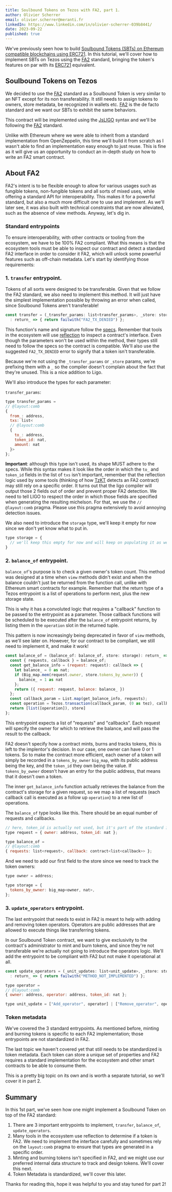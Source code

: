 ```yaml
---
title: Soulbound Tokens on Tezos with FA2, part 1.
author: Olivier Scherrer
email: olivier.scherrer@meranti.fr
linkedIn: https://www.linkedin.com/in/olivier-scherrer-039b8441/
date: 2023-09-22
published: true
---
```


We've previously seen how to build [Soulbound Tokens (SBTs) on Ethereum compatible blockchains using ERC721](/blog/2023-07-25-ethereum-sbt/). In this tutorial, we'll cover how to implement SBTs on Tezos using the [FA2](https://gitlab.com/tezos/tzip/-/blob/master/proposals/tzip-12/tzip-12.md) standard, bringing the token's features on par with its [ERC721](/blog/2023-07-25-ethereum-sbt/) equivalent.

## Soulbound Tokens on Tezos

We decided to use the [FA2](https://gitlab.com/tezos/tzip/-/blob/master/proposals/tzip-12/tzip-12.md) standard as a Soulbound Token is very similar to an NFT except for its non transferability. It still needs to assign tokens to owners, store metadata, be recognized in wallets etc. [FA2](https://gitlab.com/tezos/tzip/-/blob/master/proposals/tzip-12/tzip-12.md) is the de facto standard and we want our SBTs to exhibit the same behaviors.

This contract will be implemented using the [JsLIGO](https://ligolang.org/?lang=jsligo) syntax and we'll be following the [FA2](https://gitlab.com/tezos/tzip/-/blob/master/proposals/tzip-12/tzip-12.md) standard.

Unlike with Ethereum where we were able to inherit from a standard implementation from OpenZeppelin, this time we'll build it from scratch as I wasn't able to find an implementation easy enough to just reuse. This is fine as it will give us an opportunity to conduct an in-depth study on how to write an FA2 smart contract.

## About FA2

FA2's intent is to be flexible enough to allow for various usages such as fungible tokens, non-fungible tokens and all sorts of mixed uses, while offering a standard API for interoperability. This makes it for a powerful standard, but also a much more difficult one to use and implement. As we'll later see, it was also built with technical constraints that are now alleviated, such as the absence of view methods. Anyway, let's dig in.

### Standard entrypoints

To ensure interoperability, with other contracts or tooling from the ecosystem, we have to be 100% FA2 compliant. What this means is that the ecosystem tools must be able to inspect our contract and detect a standard FA2 interface in order to consider it FA2, which will unlock some powerful features such as off-chain metadata. Let's start by identifying those requirements:

### 1. `transfer` entrypoint.

Tokens of all sorts were designed to be transferable. Given that we follow the FA2 standard, we also need to implement this method. It will just have the simplest implementation possible by throwing an error when called, since Soulbound Tokens aren't transferable!

```js
const transfer = (_transfer_params: list<transfer_params>, _store: storage)
  : return_ => { return failwith("FA2_TX_DENIED") };
```

This function's name and signature follow the [specs](https://gitlab.com/tezos/tzip/-/blob/master/proposals/tzip-12/implementing-fa2.md#transfer). Remember that tools in the ecosystem will use [reflection](https://en.wikipedia.org/wiki/Reflective_programming) to inspect a contract's interface. Even though the parameters won't be used within the method, their types still need to follow the specs so the contract is compatible. We'll also use the suggested `FA2_TX_DENIED` error to signify that a token isn't transferable.

Because we're not using the `_transfer_params` or `_store` params, we're prefixing them with a `_` so the compiler doesn't complain about the fact that they're unused. This is a nice addition to Ligo.

We'll also introduce the types for each parameter:

`transfer_params`:

```js
type transfer_params =
// @layout:comb
{
  from_: address,
  txs: list<
  // @layout:comb
  { 
    to_: address, 
    token_id: nat, 
    amount: nat
  }>
};
```

**Important**: although this type isn't used, its shape MUST adhere to the specs. While this syntax makes it look like the order in which the `to_` and `token_id` fields in the list of `txs` isn't important, remember that the reflection logic used by some tools (thinking of how [TzKT](https://tzkt.io/) detects an FA2 contract) may still rely on a specific order. It turns out that the ligo compiler will output those 2 fields out of order and prevent proper FA2 detection. We need to tell LIGO to respect the order in which those fields are specified when generating the resulting michelson. For that, we use the `// @layout:comb` pragma. Please use this pragma extensively to avoid annoying detection issues.

We also need to introduce the `storage` type, we'll keep it empty for now since we don't yet know what to put in.

```js
type storage = {
  // we'll keep this empty for now and will keep on populating it as we go.
}
```

### 2. `balance_of` entrypoint.

`balance_of`'s purpose is to check a given owner's token count. This method was designed at a time when `view` methods didn't exist and when the balance couldn't just be returned from the function call, unlike with Ethereum smart contracts for example. Remember that the return type of a Tezos entrypoint is a list of operations to perform next, plus the new storage state.

This is why it has a convoluted logic that requires a "callback" function to be passed to the entrypoint as a parameter. Those callback functions will be scheduled to be executed after the `balance_of` entrypoint returns, by listing them in the `operation` slot in the returned tuple.

This pattern is now increasingly being deprecated in favor of `view` methods, as we'll see later on. However, for our contract to be compliant, we still need to implement it, and make it work!

```js
const balance_of = (balance_of: balance_of, store: storage): return_ => {
  const { requests, callback } = balance_of;
  const get_balance_info = (request: request): callback => {
    let balance_ = 0 as nat;
    if (Big_map.mem(request.owner, store.tokens_by_owner)) {
      balance_ = 1 as nat
    };
    return ({ request: request, balance: balance_ })
  };
  const callback_param = List.map(get_balance_info, requests);
  const operation = Tezos.transaction(callback_param, (0 as tez), callback);
  return [list([operation]), store]
};
```

This entrypoint expects a list of "requests" and "callbacks". Each request will specify the owner for which to retrieve the balance, and will pass the result to the callback.

FA2 doesn't specify how a contract mints, burns and tracks tokens, this is left to the implentor's decision. In our case, one owner can have 0 or 1 tokens. So to make the contract more efficient, each owner of a token will simply be recorded in a `tokens_by_owner` `big_map`, with its public address being the key, and the `token_id` they own being the value. If `tokens_by_owner` doesn't have an entry for the public address, that means that it doesn't own a token.

The inner `get_balance_info` function actually retrieves the balance from the contract's storage for a given request, so we map a list of requests (each callback call is executed as a follow up `operation`) to a new list of operations.

The `balance_of` type looks like this. There should be an equal number of requests and callbacks.

```js
// here, token_id is actually not used, but it's part of the standard interface so we must add it.
type request = { owner: address, token_id: nat };

type balance_of =
// @layout:comb
{ requests: list<request>, callback: contract<list<callback>> };
```

And we need to add our first field to the store since we need to track the token owners:

```js
type owner = address;

type storage = {
  tokens_by_owner: big_map<owner, nat>,
};
```

### 3. `update_operators` entrypoint.

The last entrypoint that needs to exist in FA2 is meant to help with adding and removing token operators.
Operators are public addresses that are allowed to execute things like transferring tokens.

In our Soulbound Token contract, we want to give exclusivity to the contract's administrator to mint and burn tokens, and since they're not transferable we're actually not going to introduce the operators logic. We'll add the entrypoint to be compliant with FA2 but not make it operational at all.

```js
const update_operators = (_unit_updates: list<unit_update>, _store: storage)
  : return_ => { return failwith("METHOD_NOT_IMPLEMENTED") };
```

```js
type operator =
// @layout:comb
{ owner: address, operator: address, token_id: nat };

type unit_update = ["Add_operator", operator] | ["Remove_operator", operator];
```

### Token metadata

We've covered the 3 standard entrypoints. As mentioned before, minting and burning tokens is specific to each FA2 implementation; those entrypoints are not standardized in FA2.

The last topic we haven't covered yet that still needs to be standardized is token metadata. Each token can store a unique set of properties and FA2 requires a standard implementation for the ecosystem and other smart contracts to be able to consume them.

This is a pretty big topic on its own and is worth a separate tutorial, so we'll cover it in part 2.

## Summary

In this 1st part, we've seen how one might implement a Soulbound Token on top of the FA2 standard:
1. There are 3 important entrypoints to implement, `transfer`, `balance_of`, `update_operators`.
1. Many tools in the ecosystem use reflection to determine if a token is FA2. We need to implement the interface carefully and sometimes rely on the `layout:comb` pragma to ensure that types are generated in a specific order.
1. Minting and burning tokens isn't specified in FA2, and we might use our preferred internal data structure to track and design tokens. We'll cover this next.
1. Token Metadata is standardized, we'll cover this later.

Thanks for reading this, hope it was helpful to you and stay tuned for part 2!